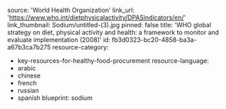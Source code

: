 source: 'World Health Organization'
link_url: 'https://www.who.int/dietphysicalactivity/DPASindicators/en/'
link_thumbnail: Sodium/untitled-(3).jpg
pinned: false
title: 'WHO global strategy on diet, physical activity and health: a framework to monitor and evaluate implementation (2008)'
id: fb3d0323-bc20-4858-ba3a-a67b3ca7b275
resource-category:
  - key-resources-for-healthy-food-procurement
resource-language:
  - arabic
  - chinese
  - french
  - russian
  - spanish
blueprint: sodium
